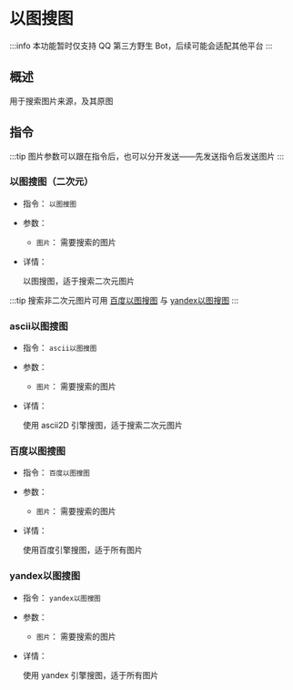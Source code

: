 # 以图搜图

:::info
本功能暂时仅支持 QQ 第三方野生 Bot，后续可能会适配其他平台
:::

## 概述

用于搜索图片来源，及其原图

## 指令

:::tip
图片参数可以跟在指令后，也可以分开发送——先发送指令后发送图片
:::

### 以图搜图（二次元）

- 指令： `以图搜图`

- 参数：

  - `图片`： 需要搜索的图片

- 详情：

  以图搜图，适于搜索二次元图片

:::tip
搜索非二次元图片可用 [百度以图搜图](#百度以图搜图) 与 [yandex以图搜图](#yandex以图搜图)
:::

### ascii以图搜图

- 指令： `ascii以图搜图`

- 参数：

  - `图片`： 需要搜索的图片

- 详情：

  使用 ascii2D 引擎搜图，适于搜索二次元图片

### 百度以图搜图

- 指令： `百度以图搜图`

- 参数：

  - `图片`： 需要搜索的图片

- 详情：

  使用百度引擎搜图，适于所有图片

### yandex以图搜图

- 指令： `yandex以图搜图`

- 参数：

  - `图片`： 需要搜索的图片

- 详情：

  使用 yandex 引擎搜图，适于所有图片
